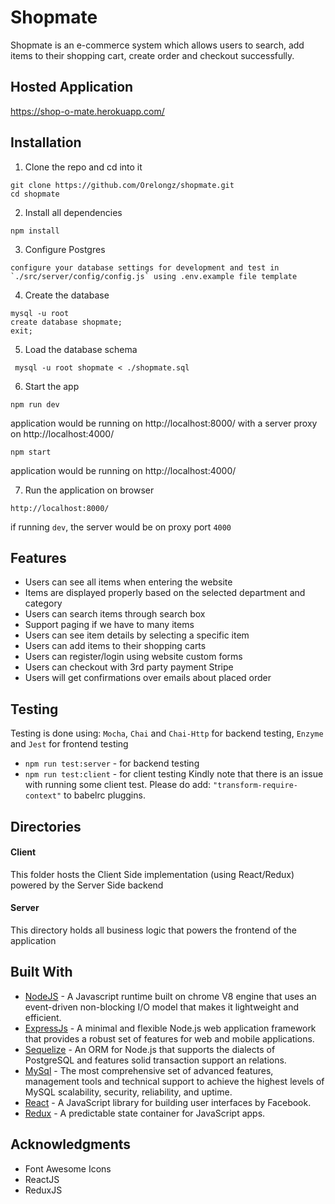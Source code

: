 # Shopmate
Shopmate is an  e-commerce system which allows users to search, add items to their shopping cart, create order and checkout successfully.

## Hosted Application
https://shop-o-mate.herokuapp.com/

## Installation
1. Clone the repo and cd into it
```
git clone https://github.com/Orelongz/shopmate.git
cd shopmate
```

2. Install all dependencies
```
npm install
```

3. Configure Postgres
```
configure your database settings for development and test in
`./src/server/config/config.js` using .env.example file template
```

4.  Create the database
```
mysql -u root
create database shopmate;
exit;
```

5. Load the database schema
```
 mysql -u root shopmate < ./shopmate.sql
```

6. Start the app
  ```
  npm run dev
  ```
  application would be running on http://localhost:8000/ with a server proxy on http://localhost:4000/

  ```
  npm start
  ```
  application would be running on http://localhost:4000/

7. Run the application on browser
  ```
  http://localhost:8000/
  ```    
  if running `dev`, the server would be on proxy port `4000`

## Features

- Users can see all items when entering the website
- Items are displayed properly based on the selected department and category
- Users can search items through search box
- Support paging if we have to many items
- Users can see item details by selecting a specific item
- Users can add items to their shopping carts
- Users can register/login using website custom forms
- Users can checkout with 3rd party payment Stripe
- Users will get confirmations over emails about placed order


## Testing
Testing is done using:
`Mocha`, `Chai` and `Chai-Http` for backend testing,
`Enzyme` and `Jest` for frontend testing

- `npm run test:server` - for backend testing
- `npm run test:client` - for client testing
Kindly note that there is an issue with running some client test. Please do add:
`"transform-require-context"` to babelrc pluggins.


## Directories

#### Client
This folder hosts the Client Side implementation (using React/Redux) powered by the Server Side backend

#### Server
This directory holds all business logic that powers the frontend of the application

## Built With
* [NodeJS](https://nodejs.org/en/) - A Javascript runtime built on chrome V8 engine that uses an event-driven non-blocking I/O model that makes it lightweight and efficient.
* [ExpressJs](https://expressjs.com/) - A minimal and flexible Node.js web application framework that provides a robust set of features for web and mobile applications.
* [Sequelize](http://docs.sequelizejs.com/) - An ORM for Node.js that supports the dialects of PostgreSQL and features solid transaction support an relations.
* [MySql](https://www.mysql.com/) - The most comprehensive set of advanced features, management tools and technical support to achieve the highest levels of MySQL scalability, security, reliability, and uptime.
* [React](https://www.reactjs.org/) - A JavaScript library for building user interfaces by Facebook.
* [Redux](http://redux.js.org/) - A predictable state container for JavaScript apps.


## Acknowledgments
* Font Awesome Icons
* ReactJS
* ReduxJS
